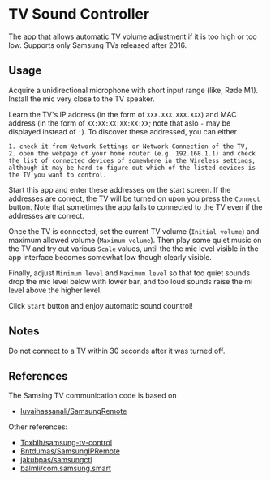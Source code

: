 ﻿# TV Sound Controller

The app that allows automatic TV volume adjustment if it is too high or too low.
Supports only Samsung TVs released after 2016.
  
## Usage

Acquire a unidirectional microphone with short input range (like, Røde M1). Install the mic very close to the TV speaker.

Learn the TV's IP address (in the form of `XXX.XXX.XXX.XXX`) and MAC address (in the form of `XX:XX:XX:XX:XX:XX`; note that aslo `-` may be displayed instead of `:`).
To discover these addressed, you can either

	1. check it from Network Settings or Network Connection of the TV,
	2. open the webpage of your home router (e.g. 192.168.1.1) and check the list of connected devices of somewhere in the Wireless settings, although it may be hard to figure out which of the listed devices is the TV you want to control.


Start this app and enter these addresses on the start screen. If the addresses are correct, the TV will be turned on upon you press the `Connect` button. Note that sometimes the app fails to connected to the TV even if the addresses are correct.

Once the TV is connected, set the current TV volume (`Initial volume`) and maximum allowed volume (`Maximum volume`). Then play some quiet music on the TV and try out various `Scale` values, until the the mic level visible in the app interface becomes somewhat low though clearly visible.

Finally, adjust `Minimum level` and `Maximum level` so that too quiet sounds drop the mic level below with lower bar, and too loud sounds raise the mi level above the higher level.

Click `Start` button and enjoy automatic sound countrol!

## Notes

Do not connect to a TV within 30 seconds after it was turned off.

## References

The Samsing TV communication code is based on 
- [luvaihassanali/SamsungRemote](https://github.com/luvaihassanali/SamsungRemote/)

Other references:
- [Toxblh/samsung-tv-control](https://github.com/Toxblh/samsung-tv-control)
- [Bntdumas/SamsungIPRemote](https://github.com/Bntdumas/SamsungIPRemote) 
- [jakubpas/samsungctl](https://github.com/jakubpas/samsungctl)
- [balmli/com.samsung.smart](https://github.com/balmli/com.samsung.smart)
